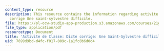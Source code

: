 ```yaml
---
content_type: resource
description: This resource contains the information regarding activite de classe dicte
  corrige Une saint-sylvestre difficile.
file: https://ol-ocw-studio-app-production.s3.amazonaws.com/courses/21g-302-french-ii-fall-2004/7699d9bdd4fcf017809c1a1fc8b6d0d4_MIT21G_302_F04_difficile_D.pdf
file_type: application/pdf
resourcetype: Document
title: 'Activite de Classe: Dicte corrige: Une Saint-Sylvestre difficile'
uid: 7699d9bd-d4fc-f017-809c-1a1fc8b6d0d4
---
```

